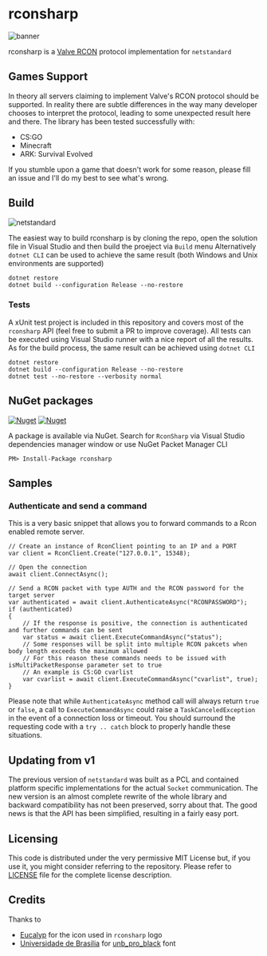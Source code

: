 # rconsharp

![banner](https://github.com/stefanodriussi/rconsharp/blob/master/res/banner.png )

rconsharp is a [Valve RCON](https://developer.valvesoftware.com/wiki/Source_RCON_Protocol) protocol implementation for `netstandard`

## Games Support

In theory all servers claiming to implement Valve's RCON protocol should be supported.
In reality there are subtle differences in the way many developer chooses to interpret the protocol, leading to some unexpected result here and there.
The library has been tested successfully with:
* CS:GO
* Minecraft
* ARK: Survival Evolved

If you stumble upon a game that doesn't work for some reason, please fill an issue and I'll do my best to see what's wrong.

## Build
![netstandard](https://github.com/stefanodriussi/rconsharp/workflows/netstandard/badge.svg)

The easiest way to build rconsharp is by cloning the repo, open the solution file in Visual Studio and then build the proeject via `Build` menu
Alternatively `dotnet CLI` can be used to achieve the same result (both Windows and Unix environments are supported)
```
dotnet restore
dotnet build --configuration Release --no-restore
```

### Tests

A xUnit test project is included in this repository and covers most of the `rconsharp` API (feel free to submit a PR to improve coverage).
All tests can be executed using Visual Studio runner with a nice report of all the results.
As for the build process, the same result can be achieved using `dotnet CLI`
```
dotnet restore
dotnet build --configuration Release --no-restore
dotnet test --no-restore --verbosity normal
```
## NuGet packages
[![Nuget](https://img.shields.io/nuget/dt/rconsharp)](https://www.nuget.org/packages/rconsharp/)
[![Nuget](https://img.shields.io/nuget/v/rconsharp)](https://www.nuget.org/packages/rconsharp/)

A package is available via NuGet. Search for `RconSharp` via Visual Studio dependencies manager window or use NuGet Packet Manager CLI

```
PM> Install-Package rconsharp
```

## Samples

### Authenticate and send a command

This is a very basic snippet that allows you to forward commands to a Rcon enabled remote server.

```
// Create an instance of RconClient pointing to an IP and a PORT
var client = RconClient.Create("127.0.0.1", 15348);

// Open the connection
await client.ConnectAsync();

// Send a RCON packet with type AUTH and the RCON password for the target server
var authenticated = await client.AuthenticateAsync("RCONPASSWORD");
if (authenticated)
{
    // If the response is positive, the connection is authenticated and further commands can be sent
    var status = await client.ExecuteCommandAsync("status");
    // Some responses will be split into multiple RCON pakcets when body length exceeds the maximum allowed
    // For this reason these commands needs to be issued with isMultiPacketResponse parameter set to true
    // An example is CS:GO cvarlist
    var cvarlist = await client.ExecuteCommandAsync("cvarlist", true);
}
```

Please note that while `AuthenticateAsync` method call will always return `true` or `false`, a call to `ExecuteCommandAsync` could raise a `TaskCanceledException` in the event of a connection loss or timeout. You should surround the requesting code with a `try .. catch` block to properly handle these situations.

## Updating from v1

The previous version of `netstandard` was built as a PCL and contained platform specific implementations for the actual `Socket` communication. The new version is an almost complete rewrite of the whole library and backward compatibility has not been preserved, sorry about that.
The good news is that the API has been simplified, resulting in a fairly easy port. 

## Licensing

This code is distributed under the very permissive MIT License but, if you use it, you might consider referring to the repository. Please refer to [LICENSE](./LICENSE) file for the complete license description.

## Credits

Thanks to 
* [Eucalyp](https://thenounproject.com/eucalyp) for the icon used in `rconsharp` logo
* [Universidade de Brasilia](http://www.marca.unb.br/introducao.php) for [unb_pro_black](http://www.marca.unb.br/fontesunb.php) font
